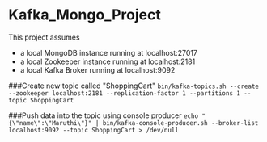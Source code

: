 # Kafka_Mongo_Project

This project assumes 
- a local MongoDB instance running at localhost:27017
- a local Zookeeper instance running at localhost:2181
- a local Kafka Broker running at localhost:9092

###Create new topic called "ShoppingCart"
`bin/kafka-topics.sh --create --zookeeper localhost:2181 --replication-factor 1 --partitions 1 --topic ShoppingCart`

###Push data into the topic using console producer
`echo "{\"name\":\"Maruthi\"}" | bin/kafka-console-producer.sh --broker-list localhost:9092 --topic ShoppingCart > /dev/null`
